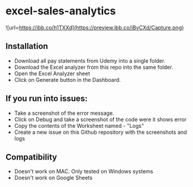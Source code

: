 # excel-sales-analytics

![url=https://ibb.co/h1TXXd](https://preview.ibb.co/iBvCXd/Capture.png)

## Installation
* Download all pay statements from Udemy into a single folder. 
* Download the Excel analyzer from this repo into the same folder.
* Open the Excel Analyzer sheet
* Click on Generate button in the Dashboard.

## If you run into issues:
* Take a screenshot of the error message.
* Click on Debug and take a screenshot of the code were it shows error
* Copy the contents of the Worksheet named - "Logs"
* Create a new issue on this Github repository with the screenshots and logs

## Compatibility
* Doesn't work on MAC. Only tested on Windows systems
* Doesn't work on Google Sheets
